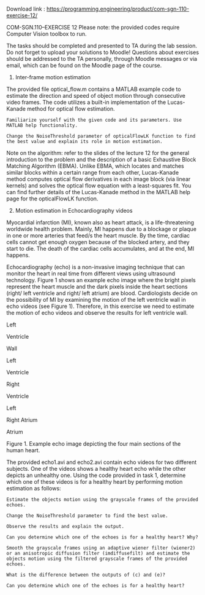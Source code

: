 Download link : https://programming.engineering/product/com-sgn-110-exercise-12/

COM-SGN.110–EXERCISE 12
Please note: the provided codes require Computer Vision toolbox to run.

The tasks should be completed and presented to TA during the lab session. Do not forget to upload your solutions to Moodle! Questions about exercises should be addressed to the TA personally, through Moodle messages or via email, which can be found on the Moodle page of the course.

1. Inter-frame motion estimation

The provided file optical_flow.m contains a MATLAB example code to estimate the direction and speed of object motion through consecutive video frames. The code utilizes a built-in implementation of the Lucas-Kanade method for optical flow estimation.

    Familiarize yourself with the given code and its parameters. Use MATLAB help functionality.

    Change the NoiseThreshold parameter of opticalFlowLK function to find the best value and explain its role in motion estimation.

Note on the algorithm: refer to the slides of the lecture 12 for the general introduction to the problem and the description of a basic Exhaustive Block Matching Algorithm (EBMA). Unlike EBMA, which locates and matches similar blocks within a certain range from each other, Lucas-Kanade method computes optical flow derivatives in each image block (via linear kernels) and solves the optical flow equation with a least-squares fit. You can find further details of the Lucas-Kanade method in the MATLAB help page for the opticalFlowLK function.

2. Motion estimation in Echocardiography videos

Myocardial infarction (MI), known also as heart attack, is a life-threatening worldwide health problem. Mainly, MI happens due to a blockage or plaque in one or more arteries that feed/s the heart muscle. By the time, cardiac cells cannot get enough oxygen because of the blocked artery, and they start to die. The death of the cardiac cells accumulates, and at the end, MI happens.

Echocardiography (echo) is a non-invasive imaging technique that can monitor the heart in real time from different views using ultrasound technology. Figure 1 shows an example echo image where the bright pixels represent the heart muscle and the dark pixels inside the heart sections (right/ left ventricle and right/ left atrium) are blood. Cardiologists decide on the possibility of MI by examining the motion of the left ventricle wall in echo videos (see Figure 1). Therefore, in this exercise we need to estimate the motion of echo videos and observe the results for left ventricle wall.

Left

Ventricle

Wall

Left

Ventricle

Right

Ventricle

Left

Right Atrium

Atrium

Figure 1. Example echo image depicting the four main sections of the human heart.

The provided echo1.avi and echo2.avi contain echo videos for two different subjects. One of the videos shows a healthy heart echo while the other depicts an unhealthy one. Using the code provided in task 1, determine which one of these videos is for a healthy heart by performing motion estimation as follows:

    Estimate the objects motion using the grayscale frames of the provided echoes.

    Change the NoiseThreshold parameter to find the best value.

    Observe the results and explain the output.

    Can you determine which one of the echoes is for a healthy heart? Why?

    Smooth the grayscale frames using an adaptive wiener filter (wiener2) or an anisotropic diffusion filter (imdiffusefilt) and estimate the objects motion using the filtered grayscale frames of the provided echoes.

    What is the difference between the outputs of (c) and (e)?

    Can you determine which one of the echoes is for a healthy heart?


